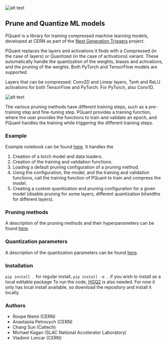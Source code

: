 ![alt text](docs/_static/pquant.png)

## Prune and Quantize ML models
PQuant is a library for training compressed machine learning models, developed at CERN as part of the [Next Generation Triggers](https://nextgentriggers.web.cern.ch/t13/) project.

PQuant replaces the layers and activations it finds with a Compressed (in the case of layers) or Quantized (in the case of activations) variant. These automatically handle the quantization of the weights, biases and activations, and the pruning of the weights. 
Both PyTorch and TensorFlow models are supported. 

Layers that can be compressed: Conv2D and Linear layers, Tanh and ReLU activations for both TensorFlow and PyTorch. For PyTorch, also Conv1D.

![alt text](docs/_static/pquant_transform.png)

The various pruning methods have different training steps, such as a pre-training step and fine-tuning step. PQuant provides a training function, where the user provides the functions to train and validate an epoch, and PQuant handles the training while triggering the different training steps.



### Example
Example notebook can be found [here](https://github.com/nroope/PQuant/tree/main/examples). It handles the
  1. Creation of a torch model and data loaders.
  2. Creation of the training and validation functions.
  3. Loading a default pruning configuration of a pruning method.
  4. Using the configuration, the model, and the training and validation functions, call the training function of PQuant to train and compress the model.
  5. Creating a custom quantization and pruning configuration for a given model (disable pruning for some layers, different quantization bitwidths for different layers).

### Pruning methods
A description of the pruning methods and their hyperparameters can be found [here](docs/pruning_methods.md).

### Quantization parameters
A description of the quantization parameters can be found [here](docs/quantization_parameters.md).


### Installation

```pip install .``` for regular install, ```pip install -e .``` if you wish to install as a local editable package
To run the code, [HGQ2](https://github.com/calad0i/HGQ2) is also needed. For now it only has local install available, so download the repository and install it locally.

### Authors
 - Roope Niemi (CERN)
 - Anastasiia Petrovych (CERN)
 - Chang Sun (Caltech)
 - Michael Kagan (SLAC National Accelerator Laboratory)
 - Vladimir Loncar (CERN)
